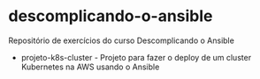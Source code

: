 # descomplicando-o-ansible
Repositório de exercícios do curso Descomplicando o Ansible

- projeto-k8s-cluster - Projeto para fazer o deploy de um cluster Kubernetes na AWS usando o Ansible
